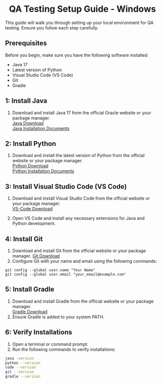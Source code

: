 <h1 align="center">QA Testing Setup Guide - Windows </h1>

This guide will walk you through setting up your local environment for QA testing. Ensure you follow each step carefully.

## Prerequisites

Before you begin, make sure you have the following software installed:

- Java 17
- Latest version of Python
- Visual Studio Code (VS Code)
- Git
- Gradle

## 1: Install Java

1. Download and install Java 17 from the official Oracle website or your package manager.
   <br/>
   <a href="https://download.oracle.com/java/17/latest/jdk-17_windows-x64_bin.exe">Java Download</a>
   <br/>
   <a href="">Java Installation Documents</a>

## 2: Install Python

1. Download and install the latest version of Python from the official website or your package manager.
   <br/>
   <a href="https://www.python.org/ftp/python/3.12.2/python-3.12.2-amd64.exe">Python Download</a>
   <br/>
   <a href="">Python Installation Documents</a>

## 3: Install Visual Studio Code (VS Code)

1. Download and install Visual Studio Code from the official website or your package manager.
   </br>
   <a href="https://code.visualstudio.com/Download">VS-Code Download</a>

3. Open VS Code and install any necessary extensions for Java and Python development.

## 4: Install Git

1. Download and install Git from the official website or your package manager.
   <a href="https://github.com/git-for-windows/git/releases/download/v2.44.0.windows.1/Git-2.44.0-64-bit.exe">Git Download</a>
3. Configure Git with your name and email using the following commands:
```
git config --global user.name "Your Name"
git config --global user.email "your_email@example.com"
```

## 5: Install Gradle

1. Download and install Gradle from the official website or your package manager.
   </br>
   <a href="https://services.gradle.org/distributions/gradle-8.7-all.zip">Gradle Download</a>
2. Ensure Gradle is added to your system PATH.

## 6: Verify Installations

1. Open a terminal or command prompt.
2. Run the following commands to verify installations:

```bash
java -version
python --version
code --version
git --version
gradle --version

